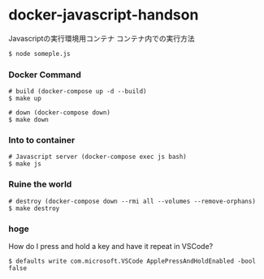 # docker-javascript-handson
Javascriptの実行環境用コンテナ
コンテナ内での実行方法
```bash
$ node someple.js
```

### Docker Command
```
# build (docker-compose up -d --build)
$ make up

# down (docker-compose down)
$ make down
```

### Into to container
```
# Javascript server (docker-compose exec js bash)
$ make js
```


### Ruine the world
```
# destroy (docker-compose down --rmi all --volumes --remove-orphans)
$ make destroy
```


### hoge
How do I press and hold a key and have it repeat in VSCode?
```
$ defaults write com.microsoft.VSCode ApplePressAndHoldEnabled -bool false

```